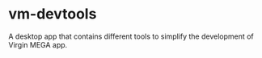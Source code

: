 # vm-devtools
A desktop app that contains different tools to simplify the development of Virgin MEGA app.
